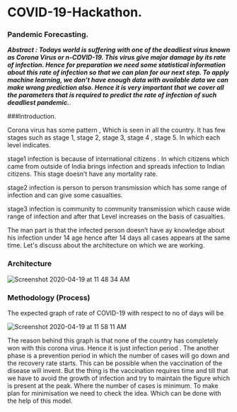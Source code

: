 # COVID-19-Hackathon. 

### Pandemic Forecasting. 

***Abstract : Todays world is suffering with one of the deadliest virus known as Corona Virus or n-COVID-19. This virus give major damage by its rate of infection. Hence for preparation we need some statistical information about this rate of infection so that we can plan for our next step. To apply machine learning, we don’t have enough data with available data we can make wrong prediction also. Hence it is very important that we cover all the parameters that is required to predict the rate of infection of such deadliest pandemic.***. 

###Introduction. 

Corona virus has some pattern , Which is seen in all the country. It has few stages such as stage 1, stage 2,  stage 3, stage 4 , stage 5. In which each level indicates. 
	
stage1 infection is because of international  citizens . In which citizens which came from outside of India brings infection and spreads infection to Indian citizens. This stage doesn’t have any mortality rate. 
	
stage2 infection is person to person transmission which has some  range of infection and can give some casualties. 
	
stage3 infection is community to community transmission which cause wide range of infection and after that Level increases on the basis of casualties. 
	
The man part is that the infected person doesn’t have ay knowledge about his infection under 14 age hence after 14 days all cases appears at the same time. Let's discuss about the architecture on which we are working.   
### Architecture
![Screenshot 2020-04-19 at 11 48 34 AM](https://user-images.githubusercontent.com/59559365/79681126-ff382000-8234-11ea-84f8-601b6d2d5d37.png)
### Methodology (Process)
The expected graph of rate of COVID-19 with respect to no of days will be 

![Screenshot 2020-04-19 at 11 58 11 AM](https://user-images.githubusercontent.com/59559365/79681170-a87f1600-8235-11ea-9241-6d92a68786fb.png)

The reason behind this graph is that none of the country has completely won with this corona virus. Hence it is just infection period . The another phase is a prevention period in which the number of cases will go down and the recovery rate starts. This can be possible when the vaccination of the disease will  invent. But the thing is the vaccination requires time and till that we have to avoid the growth of infection and try to maintain the figure which is present at the peak. Where the number of cases is minimum. To make plan for minimisation we need to check the idea. Which can be done with the help of this model. 





